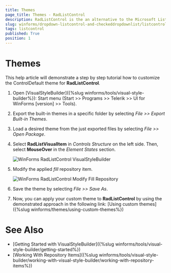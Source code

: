 ```yaml
---
title: Themes
page_title: Themes - RadListControl
description: RadListControl is the an alternative to the Microsoft ListBox control.
slug: winforms/dropdown-listcontrol-and-checkeddropdownlist/listcontrol/customizing-appearance/themes
tags: listcontrol
published: True
position: 1
---
```


# Themes

This help article will demonstrate a step by step tutorial how to customize the ControlDefault theme for __RadListControl__. 

1. Open [VisualStyleBuilder]({%slug winforms/tools/visual-style-builder%}): Start menu (Start >> Programs >> Telerik >> UI for WinForms [version] >> Tools).

1. Export the built-in themes in a specific folder by selecting *File >> Export Built-in Themes*.

1. Load a desired theme from the just exported files by selecting *File >> Open Package*.

1. Select __RadListVisualItem__ in *Controls Structure* on the left side. Then, select __MouseOver__ in the *Element States* section.

	![WinForms RadListControl VisualStyleBuilder](images/dropdown-and-listcontrol-listcontrol-customizing-appearance-themes001.png)

1. Modify the applied *fill* repository item. 

	![WinForms RadListControl Modify Fill Repository](images/dropdown-and-listcontrol-listcontrol-customizing-appearance-themes002.png)

1. Save the theme by selecting *File >> Save As*.

1. Now, you can apply your custom theme to __RadListControl__ by using the demonstrated approach in the following link: [Using custom themes]({%slug winforms/themes/using-custom-themes%})

# See Also 

* [Getting Started with VisualStyleBuilder]({%slug winforms/tools/visual-style-builder/getting-started%})
* [Working With Repository Items]({%slug winforms/tools/visual-style-builder/working-with-visual-style-builder/working-with-repository-items%})
